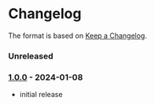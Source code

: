 # Changelog

The format is based on [Keep a Changelog](https://keepachangelog.com/).

### Unreleased

### [1.0.0] - 2024-01-08

- initial release

[1.0.0]: https://github.com/taodong/hakara-plugin-duotail/releases/tag/v1.0.0
